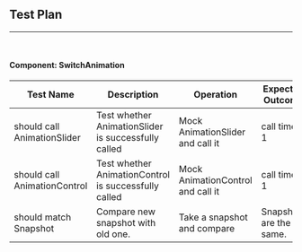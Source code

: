 ## Test Plan
--------
<br>


#### Component: SwitchAnimation

|Test Name|Description|Operation|Expected Outcome|
|----|------|----------------|------------|
|should call AnimationSlider|Test whether AnimationSlider is successfully called|Mock AnimationSlider and call it|call time is 1|
|should call AnimationControl|Test whether AnimationControl is successfully called|Mock AnimationControl and call it|call time is 1|
| should match Snapshot | Compare new snapshot with old one. | Take a snapshot and compare | Snapshots are the same. |


